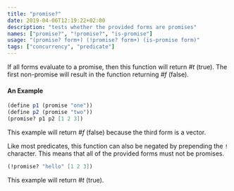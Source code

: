 ```yaml
---
title: "promise?"
date: 2019-04-06T12:19:22+02:00
description: "tests whether the provided forms are promises"
names: ["promise?", "!promise?", "is-promise"]
usage: "(promise? form+) (!promise? form+) (is-promise form)"
tags: ["concurrency", "predicate"]
---
```

If all forms evaluate to a promise, then this function will return _#t_ (true). The first non-promise will result in the function returning _#f_ (false).

#### An Example

~~~scheme
(define p1 (promise "one"))
(define p2 (promise "two"))
(promise? p1 p2 [1 2 3])
~~~

This example will return _#f_ (false) because the third form is a vector.

Like most predicates, this function can also be negated by prepending the `!` character. This means that all of the provided forms must not be promises.

~~~scheme
(!promise? "hello" [1 2 3])
~~~

This example will return _#t_ (true).
